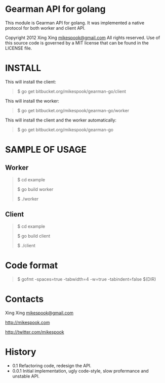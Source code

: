 # Gearman API for golang

This module is Gearman API for golang. It was implemented a native 
protocol for both worker and client API.

Copyright 2012 Xing Xing <mikespook@gmail.com> All rights reserved. 
Use of this source code is governed by a MIT license that can be found
in the LICENSE file.

# INSTALL

This will install the client:

> $ go get bitbucket.org/mikespook/gearman-go/client
	
This will install the worker:

> $ go get bitbucket.org/mikespook/gearman-go/worker

This will install the client and the worker automatically:

> $ go get bitbucket.org/mikespook/gearman-go
	

# SAMPLE OF USAGE

## Worker

> $ cd example
>
> $ go build worker
>
> $ ./worker

## Client

> $ cd example
>
> $ go build client
>
> $ ./client

# Code format

> $ gofmt -spaces=true -tabwidth=4 -w=true -tabindent=false $(DIR)

# Contacts

Xing Xing <mikespook@gmail.com>

http://mikespook.com

http://twitter.com/mikespook

# History

 * 0.1      Refactoring code, redesign the API.
 * 0.0.1    Initial implementation, ugly code-style, slow profermance and unstable API.
